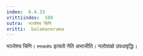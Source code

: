 ```yaml
---
index:  6.4.33
vrittiindex:  589
sutra:  भञ्जेश्च चिणि
vritti:  balamanorama 
---
```


भञ्जेश्च चिणि। `श्नान्नलोपः` इत्यतो नेति अभाजीति। नलोपपक्षे उपधावृद्धिः। 

